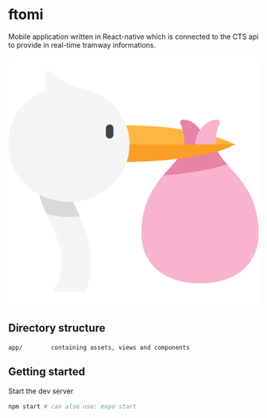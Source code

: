 ftomi
=======

Mobile application written in React-native which is connected to the CTS api to provide in real-time tramway informations.

![Image](./app/assets/stork.png "stork")


## Directory structure

```
app/        containing assets, views and components
```

## Getting started

Start the dev server
```sh
npm start # can also use: expo start
```
